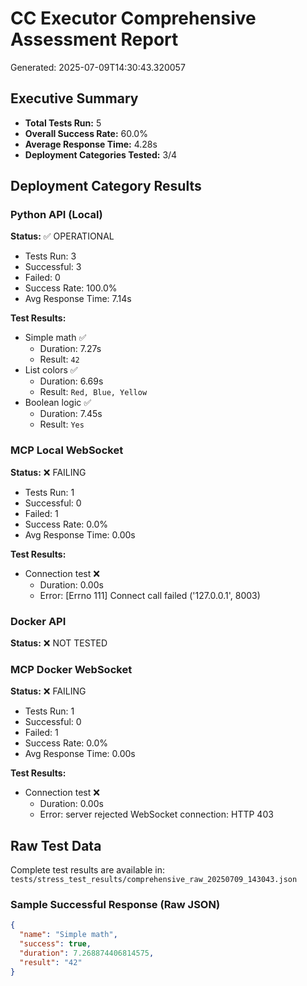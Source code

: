 # CC Executor Comprehensive Assessment Report
Generated: 2025-07-09T14:30:43.320057

## Executive Summary

- **Total Tests Run:** 5
- **Overall Success Rate:** 60.0%
- **Average Response Time:** 4.28s
- **Deployment Categories Tested:** 3/4

## Deployment Category Results

### Python API (Local)

**Status:** ✅ OPERATIONAL

- Tests Run: 3
- Successful: 3
- Failed: 0
- Success Rate: 100.0%
- Avg Response Time: 7.14s

**Test Results:**

- Simple math ✅
  - Duration: 7.27s
  - Result: `42`
- List colors ✅
  - Duration: 6.69s
  - Result: `Red, Blue, Yellow`
- Boolean logic ✅
  - Duration: 7.45s
  - Result: `Yes`

### MCP Local WebSocket

**Status:** ❌ FAILING

- Tests Run: 1
- Successful: 0
- Failed: 1
- Success Rate: 0.0%
- Avg Response Time: 0.00s

**Test Results:**

- Connection test ❌
  - Duration: 0.00s
  - Error: [Errno 111] Connect call failed ('127.0.0.1', 8003)

### Docker API

**Status:** ❌ NOT TESTED

### MCP Docker WebSocket

**Status:** ❌ FAILING

- Tests Run: 1
- Successful: 0
- Failed: 1
- Success Rate: 0.0%
- Avg Response Time: 0.00s

**Test Results:**

- Connection test ❌
  - Duration: 0.00s
  - Error: server rejected WebSocket connection: HTTP 403

## Raw Test Data

Complete test results are available in: `tests/stress_test_results/comprehensive_raw_20250709_143043.json`

### Sample Successful Response (Raw JSON)

```json
{
  "name": "Simple math",
  "success": true,
  "duration": 7.268874406814575,
  "result": "42"
}
```
